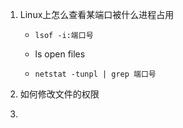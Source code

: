 1. Linux上怎么查看某端口被什么进程占用

   - ```shell
     lsof -i:端口号
     ```

   - ls open files

   - ```shell
     netstat -tunpl | grep 端口号
     ```

2. 如何修改文件的权限

3. 